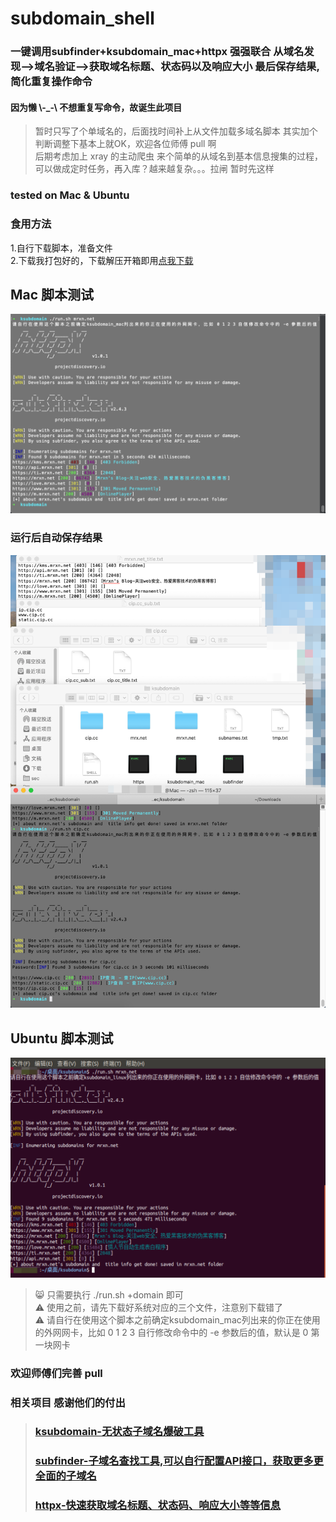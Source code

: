 # subdomain_shell

### 一键调用subfinder+ksubdomain_mac+httpx 强强联合 从域名发现-->域名验证-->获取域名标题、状态码以及响应大小 最后保存结果,简化重复操作命令

#### 因为懒 \\-_-\ 不想重复写命令，故诞生此项目
> 暂时只写了个单域名的，后面找时间补上从文件加载多域名脚本
其实加个判断调整下基本上就OK，欢迎各位师傅 pull 啊  
后期考虑加上 xray 的主动爬虫 来个简单的从域名到基本信息搜集的过程，可以做成定时任务，再入库？越来越复杂。。。拉闸 暂时先这样

### tested on Mac & Ubuntu

### 食用方法
1.自行下载脚本，准备文件  
2.下载我打包好的，下载解压开箱即用[点我下载](https://mrxn.lanzous.com/b01hngsri)  

## Mac 脚本测试
![](./img/success.png)

### 运行后自动保存结果
![](./img/all.png)

## Ubuntu 脚本测试
![](./img/ubuntu.png)

> :smile_cat: 只需要执行 ./run.sh +domain 即可  
> ⚠️ 使用之前，请先下载好系统对应的三个文件，注意别下载错了  
> ⚠️ 请自行在使用这个脚本之前确定ksubdomain_mac列出来的你正在使用的外网网卡，比如 0 1 2 3 自行修改命令中的 -e 参数后的值，默认是 0 第一块网卡  

### 欢迎师傅们完善 pull
### 相关项目 感谢他们的付出
> ### [ksubdomain-无状态子域名爆破工具](https://github.com/knownsec/ksubdomain)
> ### [subfinder-子域名查找工具,可以自行配置API接口，获取更多更全面的子域名](https://github.com/projectdiscovery/subfinder)
> ### [httpx-快速获取域名标题、状态码、响应大小等等信息](https://github.com/projectdiscovery/httpx)


